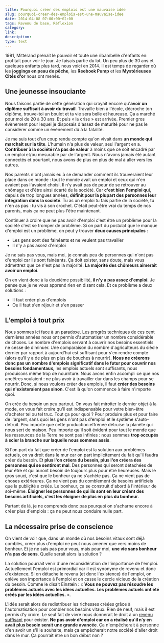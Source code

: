 ```yaml
---
title: Pourquoi créer des emplois est une mauvaise idée
slug: pourquoi-creer-des-emplois-est-une-mauvaise-idee
date: 2014-04-08 07:00:00+02:00
tags: Revenu de base, Réflexion
category: 
link: 
description: 
type: text
---
```


1981, Mitterand prenait le pouvoir et toute une ribambelle d'enfants en profitait pour voir le jour. Je faisais partie du lot. Un peu plus de 30 ans et quelques enfants plus tard, nous voici en 2014. Il est temps de regarder où les __joggings en peau de pêche__, les __Reebook Pump__ et les __Mystérieuses Cités d'or__ nous ont menés.
<!-- TEASER_END -->
## Une jeunesse insouciante

Nous faisons partie de cette génération qui croyait encore qu'__avoir un diplôme suffisait à avoir du travail__. Travaille bien à l'école, décroche ton diplôme, trouve-toi un boulot et ta vie sera belle et heureuse. Ça a marché pour moi de 20 à 30 ans. Et puis « la crise » est arrivée. Premier gros évènement pour lequel je disposais d'assez de maturité pour ne pas le considérer comme un évènement dû à la fatalité.

Je me suis tout d'un coup rendu compte qu'on vivait dans __un monde qui marchait sur la tête__. L'humain n'a plus de valeur, seul l'argent en a. __Contribuer à la société n'a pas de valeur__ à moins que ce soit encadré par un emploi et/ou mesurable par de l'argent. Nous n'avons jamais été autant connectés et pourtant, nous avons de plus en plus de mal à aller vers les autres.

Nos parents n'ont jamais eu à se demander comment ils trouveraient leur place dans ce monde : tout le monde avait un emploi et ceux qui n'en avaient pas l'avaient choisi. Il n'y avait pas de peur de se retrouver au chômage et d'être ainsi écarté de la société. Car __c'est bien l'emploi qui__, depuis de trop longues années, __définit pour la plupart des personnes leur intégration dans la société__. Tu as un emploi tu fais partie de la société, tu n'en as pas : tu vis à son crochet. C'était peut-être vrai du temps de nos parents, mais ça ne peut plus l'être maintenant.

Continuer à croire que ne pas avoir d'emploi c'est être un problème pour la société c'est se tromper de problème. Si on part du postulat que le manque d'emploi est un problème, on peut y trouver __deux causes principales__ :

- Les gens sont des fainéants et ne veulent pas travailler
- Il n'y a pas assez d'emploi

Je ne sais pas vous, mais moi, je connais peu de personnes qui n'ont pas d'emploi car ils sont fainéants. Ça doit exister, sans doute, mais vous admettrez que ce n'est pas la majorité. __La majorité des chômeurs aimerait avoir un emploi__.

On en vient donc à la deuxième possibilité, __il n'y a pas assez d'emploi__. Je pense que je ne vous apprend rien en disant cela. Et ce problème a deux solutions :

- Il faut créer plus d'emplois
- Ou il faut s'en réjouir et s'en passer

## L'emploi à tout prix

Nous sommes ici face à un paradoxe. Les progrès techniques de ces cent dernières années nous ont permis d'automatiser un nombre considérable de choses. Le nombre d'emplois servant à couvrir nos besoins essentiels ne cesse de diminuer. Une comparaison du nombre d'agriculteurs du siècle dernier par rapport à aujourd'hui est suffisant pour s'en rendre compte (alors qu'il y a de plus en plus de bouches à nourrir). __Nous ne créerons donc pas un nombre d'emplois significatif dans le futur pour couvrir nos besoins fondamentaux__, les emplois actuels sont suffisants, nous produisons même trop de nourriture. Nous avons enfin accompli ce que nos ancêtres voulaient : ne plus avoir à travailler dur dans les champs pour se nourrir. Donc, si nous voulons créer des emplois, il faut __créer des besoins qui n'existeraient pas sinon__. C'est là qu'on commence à faire n'importe quoi.

On crée du besoin un peu partout. On vous fait miroiter le dernier objet à la mode, on vous fait croire qu'il est indispensable pour votre bien-être d'acheter tel ou tel truc. Tout ça pour quoi ? Pour produire plus et pour faire de l'argent, sans quoi les gens n'ont pas d'emploi et le système s'auto-détruit. Peu importe que cette production effrénée détruise la planète qui nous sert de maison. Peu importe qu'il soit évident pour tout le monde que les ressources de la Terre ne sont pas infinies : nous sommes __trop occupés à scier la branche sur laquelle nous sommes assis__.

Si l'on part du fait que créer de l'emploi est la solution aux problèmes actuels, on va droit dans le mur car on part implicitement du fait qu'il faudra créer du besoin. Et __plus l'on créera du besoin, plus l'on créera des personnes qui se sentiront mal__. Des personnes qui seront détachées de leur être et qui auront besoin de toujours plus pour être heureuses. Mais le gros souci, c'est que le bonheur ça ne s'achète pas. Ça ne vient pas de choses extérieures. Ça ne vient pas du comblement de besoins artificiels que la publicité a créés. Le bonheur, ça se construit d'abord à l'intérieur de soi-même. __Éloigner les personnes de qui ils sont en leur créant des besoins artificiels, c'est les éloigner de plus en plus du bonheur__.

Partant de là, je ne comprends donc pas pourquoi on s'acharne encore à créer plus d'emplois : ça ne peut nous conduire nulle part.

## La nécessaire prise de conscience

On vient de voir que, dans un monde où nos besoins vitaux sont déjà comblés, créer plus d'emploi ne peut nous amener que vers moins de bonheur. Et je ne sais pas pour vous, mais pour moi, __une vie sans bonheur n'a pas de sens__. Quelle serait alors la solution ?

La solution pourrait venir d'une reconsidération de l'importance de l'emploi. Actuellement l'emploi est primordial car il est synonyme de revenu et donc d'existence. Si on détache le revenu (et donc l'existence) de l'emploi, on enlève son importance à l'emploi et on casse le cercle vicieux de la création du besoin. Comme le disait Einstein : « __Vous ne pouvez pas résoudre les problèmes actuels avec les idées actuelles. Les problèmes actuels ont été créés par les idées actuelles.__ ».

L'idée serait alors de redistribuer les richesses créées grâce à l'automatisation pour combler nos besoins vitaux. Rien de neuf, mais il est permis d'y croire. Le seul fait de vivre nous donnerait le droit à un [revenu suffisant](/blog/on-manque-enfin-de-travail-vive-le-revenu-de-base/) pour exister. __Ne pas avoir d'emploi car on a réalisé qu'il n'y en avait plus besoin serait une grande avancée__. Ça n'empêcherait à personne d'en avoir un s'il le souhaite, mais ça empêcherait notre société d'aller droit dans le mur. Ça pourrait être un bon début non ?

